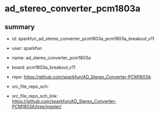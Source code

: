 # ad_stereo_converter_pcm1803a
 
## summary 
* id: sparkfun_ad_stereo_converter_pcm1803a_pcm1803a_breakout_v11
* user: sparkfun
* name: ad_stereo_converter_pcm1803a
* board: pcm1803a_breakout_v11
* repo: https://github.com/sparkfun/AD_Stereo_Converter-PCM1803A



* src_file_repo_sch: 
* src_file_repo_sch_link: https://github.com/sparkfun/AD_Stereo_Converter-PCM1803A/tree/master/




